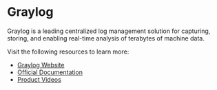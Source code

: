 # Graylog

Graylog is a leading centralized log management solution for capturing, storing, and enabling real-time analysis of terabytes of machine data.

Visit the following resources to learn more:

- [Graylog Website](https://www.graylog.org/)
- [Official Documentation](https://docs.graylog.org/)
- [Product Videos](https://www.graylog.org/resources-videos)
